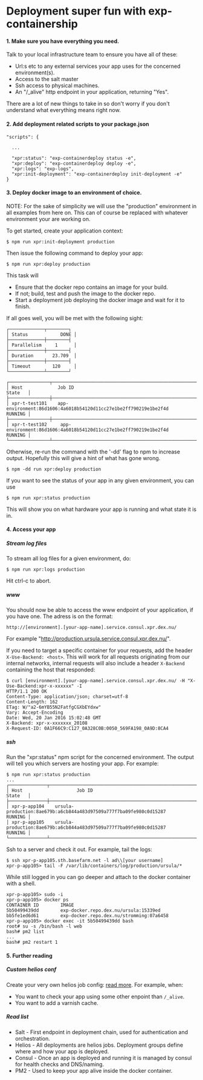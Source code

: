 # Deployment super fun with exp-containership

#### 1. Make sure you have everything you need.

Talk to your local infrastructure team to ensure you have all of these:

* Url:s etc to any external services your app uses for the concerned environment(s).
* Access to the salt master
* Ssh access to physical machines.
* An "/_alive" http endpoint in your application, returning "Yes".

There are a lot of new things to take in so don't worry if you don't understand what everything means right now.

#### 2. Add deployment related scripts to your package.json

```
"scripts": {

  ...

  "xpr:status": "exp-containerdeploy status -e",
  "xpr:deploy": "exp-containerdeploy deploy -e",
  "xpr:logs": "exp-logs",
  "xpr:init-deployment": "exp-containerdeploy init-deployment -e"
}
```

#### 3. Deploy docker image to an environment of choice.

NOTE: For the sake of simplicity we will use the "production" environment in all examples from here on.
This can of course be replaced with whatever environment your are working on.

To get started, create your application context:

```
$ npm run xpr:init-deployment production
```

Then issue the following command to deploy your app:

```
$ npm run xpr:deploy production
```

This task will

* Ensure that the docker repo contains an image for your build. 
* If not; build, test and push the image to the docker repo.
* Start a deployment job deploying the docker image and wait for it to finish.

If all goes well, you will be met with the following sight:

```
┌─────────────┬────────┐
│ Status            DONE │
├─────────────┼────────┤
│ Parallelism     1      │
├─────────────┼────────┤
│ Duration       23.709  │
├─────────────┼────────┤
│ Timeout        120     │
└─────────────┴────────┘

┌───────────────┬──────────────────────────────────────────────────────────────────┬─────────┐
│ Host             Job ID                                                                     State   │
├───────────────┼──────────────────────────────────────────────────────────────────┼─────────┤
│ xpr-t-test101    app-environment:86d1606:4a6018b54120d11cc27e1be2ff790219e1be2f4d           RUNNING │
├───────────────┼──────────────────────────────────────────────────────────────────┼─────────┤
│ xpr-t-test102     app-environment:86d1606:4a6018b54120d11cc27e1be2ff790219e1be2f4d          RUNNING │
└───────────────┴──────────────────────────────────────────────────────────────────┴─────────┘
```

Otherwise, re-run the command with the '-dd' flag to npm to increase output. Hopefully this will give a hint of what has gone wrong.

```
$ npm -dd run xpr:deploy production
```

If you want to see the status of your app in any given environment, you can use

```
$ npm run xpr:status production
```

This will show you on what hardware your app is running and what state it is in.

#### 4. Access your app

##### Stream log files

To stream all log files for a given environment, do:

```
$ npm run xpr:logs production
```

Hit ctrl-c to abort.

##### www

You should now be able to access the www endpoint of your application, if you have one. The adress is on the format:
```
http://[environment].[your-app-name].service.consul.xpr.dex.nu/
```
For example "http://production.ursula.service.consul.xpr.dex.nu/".

If you need to target a specific container for your requests, add the header `X-Use-Backend: <host>`. This will work for all requests originating from our internal networks, internal requests will also include a header `X-Backend` containing the host that responded:
```
$ curl [environment].[your-app-name].service.consul.xpr.dex.nu/ -H "X-Use-Backend:xpr-x-xxxxxx" -I
HTTP/1.1 200 OK
Content-Type: application/json; charset=utf-8
Content-Length: 162
ETag: W/"a2-6mYB55N2FatfgCGXbEYdxw"
Vary: Accept-Encoding
Date: Wed, 20 Jan 2016 15:02:48 GMT
X-Backend: xpr-x-xxxxxxx_20108
X-Request-ID: 0A1F66C9:C127_0A328C0B:0050_569FA198_0A9D:8CA4
```

##### ssh

Run the "xpr:status" npm script for the concerned environment. The output will tell you which servers are hosting your app.
For example:
```
$ npm run xpr:status production
...
┌──────────────┬────────────────────────────────────────────────────────────────────┬─────────┐
│ Host                    Job ID                                                               State   │
├──────────────┼────────────────────────────────────────────────────────────────────┼─────────┤
│ xpr-p-app104    ursula-production:8ae679b:a6cb844a483d97509a777f7ba09fe980c0d15287           RUNNING │
│ xpr-p-app105    ursula-production:8ae679b:a6cb844a483d97509a777f7ba09fe980c0d15287           RUNNING │
└──────────────┴────────────────────────────────────────────────────────────────────┴─────────┘
```

Ssh to a server and check it out. For example, tail the logs: 
```
$ ssh xpr-p-app105.sth.basefarm.net -l ad\\[your username]
xpr-p-app105> tail -F /var/lib/containers/log/production/ursula/*
```

While still logged in you can go deeper and attach to the docker container with a shell.
```
xpr-p-app105> sudo -i
xpr-p-app105> docker ps 
CONTAINER ID        IMAGE                                               
5b50499439dd        exp-docker.repo.dex.nu/ursula:15339ed         
bb5fe1ed6d61        exp-docker.repo.dex.nu/stromming:07a6458
xpr-p-app105> docker exec -it 5b50499439dd bash
root# su -s /bin/bash -l web
bash# pm2 list
...
bash# pm2 restart 1
```

#### 5. Further reading

##### Custom helios conf

Create your very own helios job config: [read more](README.md#helios-job-file-optional). For example, when:
* You want to check your app using some other enpoint than `/_alive`.
* You want to add a varnish cache.

##### Read list

* Salt - First endpoint in deployment chain, used for authentication and orchestration.
* Helios - All deployments are helios jobs. Deployment groups define where and how your app is deployed. 
* Consul - Once an app is deployed and running it is managed by consul for health checks and DNS/naming.
* PM2 - Used to keep your app alive inside the docker container.
